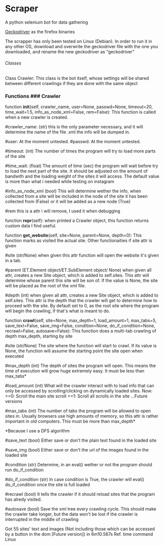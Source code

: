 # Scraper
A python selenium bot for data gathering

<a href="https://github.com/mozilla/geckodriver/releases">Geckodriver</a> as the firefox binaries

The scrapper has only been tested on Linux (Debian). In order to run it in any other OS, download
and overwrite the geckodriver file with the one you downloaded, and rename the new geckodriver as
"geckodriver"

###### Classes
Class Crawler: 
This class is the bot itself, whose settings will be shared between different crawlings if they are done with the same object

### Functions ### Crawler

function <b>__init__</b>(self, crawler_name, user=None, passwd=None, timeout=20, time_wait=1.5, info_as_node_xml=False, rem=False):
This function is called when a new crawler is created. 

#crawler_name: (str) this is the only parameter necessary, and it will determine the name of the file .xml the info will be dumped in.

#user: At the moment untested.
#passwd: At the moment untested.

#timeout: (int) The number of times the program will try to load more parts of the site

#time_wait: (float) The amount of time (sec) the program will wait before try to load the next part of the site. It should be adjusted on the amount of bandwith and the loading weight of the sites it will access. The default value is more than what i needed while testing on instagram

#info_as_node_xml (bool) This will determine wether the info, when collected from a site will be included in the node of the site it has been collected from (False) or it will be added as a new node (True)

#rem this is a attr i will remove, I used it when debugging

function <b>__repr__</b>(self):
when printed a Crawler object, this function returns custom data I find useful.

function <b>get_website</b>(self, site=None, parent=None, depth=0):
This function marks as visited the actual site. Other functionaities if site attr is given

#site (str/None) when given this attr function will open the website it's given in a tab.

#parent (ET.Element object/ET.SubElement object/ None) when given all attr, creates a new Site object, which is added to self.sites. This attr will determine whose parent this site will be son of. If the value is None, the site will be placed as the root of the xml file.

#depth (int) when given all attr, creates a new Site object, which is added to self.sites. This attr is the depth that the crawler will get to determine how to proceed with the site. By default set to 0, as the root site where the program will begin the crawling, if that's what is meant to do.

function <b>crawl</b>(self, site=None, max_depth=1, load_amount=1, max_tabs=5, save_text=False, save_img=False, condition=None, do_if_condition=None, recrawl=False, autosave=False):
This function does a multi-tab crawling of depth max_depth, starting by site

#site (str/None) The site where the function will start to crawl. If its value is None, the function will assume the starting point the site open when executed

#max_depth (int) The depth of sites the program will open. This means the time of execution will grow huge extremely easy. It must be less than max_tabs*

#load_amount (int) What will the crawler interact with to load info that can only be accessed by scrolling/clicking on dynamically loaded sites. Now:
        >=0: Scroll the main site scroll
        >=1: Scroll all scrolls in the site
                ...Future versions

#max_tabs (int) The number of tabs the program will be allowed to open sites in. Usually browsers use high amounts of memory, so this attr is rather important in old computers. This must be more than max_depth*

*Because I use a DFS algorithm

#save_text (bool) Either save or don't the plain text found in the loaded site

#save_img (bool) Either save or don't the url of the images found in the loaded site

#condition (str) Determine, in an eval() wether or not the program should run do_if_condition

#do_if_condition (str) In case condition is True, the crawler will eval() do_if_condition once the site is full loaded

#recrawl (bool) It tells the crawler if it should reload sites that the program has alredy visited. 

#autosave (bool) Save the xml tree every crawling cycle. This should make the crawler take longer, but the data won't be lost if the crawler is interrupted in the middle of crawling



Got 55 sites' text and images (Not including those which can be accessed by a button in the dom [Future version]) in 6m10.567s 
Ref. time command Linux
